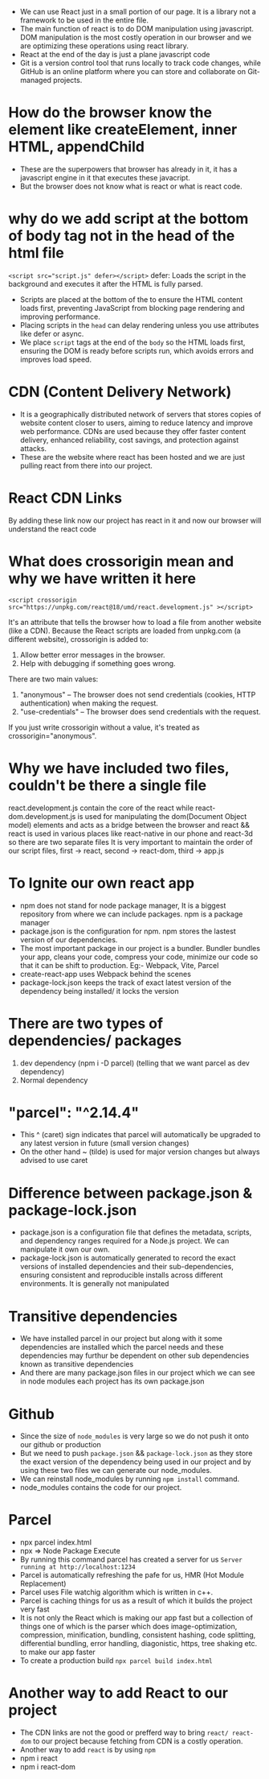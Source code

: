 - We can use React just in a small portion of our page. It is a library not a framework to be used in the entire file.
- The main function of react is to do DOM manipulation using javascript. DOM manipulation is the most costly operation in our browser and we are optimizing these operations using react library.
- React at the end of the day is just a plane javascript code
- Git is a version control tool that runs locally to track code changes, while GitHub is an online platform where you can store and collaborate on Git-managed projects.

# How do the browser know the element like createElement, inner HTML, appendChild

- These are the superpowers that browser has already in it, it has a javascript engine in it that executes these javacript.
- But the browser does not know what is react or what is react code.

# why do we add script at the bottom of body tag not in the head of the html file

`<script src="script.js" defer></script>`
defer: Loads the script in the background and executes it after the HTML is fully parsed.

- Scripts are placed at the bottom of the <body> to ensure the HTML content loads first, preventing JavaScript from blocking page rendering and improving performance.
- Placing scripts in the `head` can delay rendering unless you use attributes like defer or async.
- We place `script` tags at the end of the `body` so the HTML loads first, ensuring the DOM is ready before scripts run, which avoids errors and improves load speed.

# CDN (Content Delivery Network)

- It is a geographically distributed network of servers that stores copies of website content closer to users, aiming to reduce latency and improve web performance. CDNs are used because they offer faster content delivery, enhanced reliability, cost savings, and protection against attacks.
- These are the website where react has been hosted and we are just pulling react from there into our project.

# React CDN Links

By adding these link now our project has react in it and now our browser will understand the react code

# What does crossorigin mean and why we have written it here

`<script crossorigin src="https://unpkg.com/react@18/umd/react.development.js" ></script>`

It's an attribute that tells the browser how to load a file from another website (like a CDN).
Because the React scripts are loaded from unpkg.com (a different website), crossorigin is added to:

1. Allow better error messages in the browser.
2. Help with debugging if something goes wrong.

There are two main values:

1. "anonymous" – The browser does not send credentials (cookies, HTTP authentication) when making the request.
2. "use-credentials" – The browser does send credentials with the request.

If you just write crossorigin without a value, it's treated as crossorigin="anonymous".

# Why we have included two files, couldn't be there a single file

react.development.js contain the core of the react while react-dom.development.js is used for manipulating the dom(Document Object model) elements and acts as a bridge between the browser and react && react is used in various places like react-native in our phone and react-3d so there are two separate files
It is very important to maintain the order of our script files, first -> react, second -> react-dom, third -> app.js

# To Ignite our own react app

- npm does not stand for node package manager, It is a biggest repository from where we can include packages. npm is a package manager
- package.json is the configuration for npm. npm stores the lastest version of our dependencies.
- The most important package in our project is a bundler. Bundler bundles your app, cleans your code, compress your code, minimize our code so that it can be shift to production. Eg:- Webpack, Vite, Parcel
- create-react-app uses Webpack behind the scenes
- package-lock.json keeps the track of exact latest version of the dependency being installed/ it locks the version

# There are two types of dependencies/ packages

1. dev dependency (npm i -D parcel) (telling that we want parcel as dev dependency)
2. Normal dependency

# "parcel": "^2.14.4"

- This ^ (caret) sign indicates that parcel will automatically be upgraded to any latest version in future (small version changes)
- On the other hand ~ (tilde) is used for major version changes but always advised to use caret

# Difference between package.json & package-lock.json

- package.json is a configuration file that defines the metadata, scripts, and dependency ranges required for a Node.js project. We can manipulate it own our own.
- package-lock.json is automatically generated to record the exact versions of installed dependencies and their sub-dependencies, ensuring consistent and reproducible installs across different environments. It is generally not manipulated

# Transitive dependencies

- We have installed parcel in our project but along with it some dependencies are installed which the parcel needs and these dependencies may furthur be dependent on other sub dependencies known as transitive dependencies
- And there are many package.json files in our project which we can see in node modules each project has its own package.json

# Github

- Since the size of `node_modules` is very large so we do not push it onto our github or production
- But we need to push `package.json` && `package-lock.json` as they store the exact version of the dependency being used in our project and by using these two files we can generate our node_modules.
- We can reinstall node_modules by running `npm install` command.
- node_modules contains the code for our project.

# Parcel

- npx parcel index.html
- npx => Node Package Execute
- By running this command parcel has created a server for us `Server running at http://localhost:1234`
- Parcel is automatically refreshing the pafe for us, HMR (Hot Module Replacement)
- Parcel uses File watchig algorithm which is written in c++.
- Parcel is caching things for us as a result of which it builds the project very fast
- It is not only the React which is making our app fast but a collection of things one of which is the parser which does image-optimization, compression, minification, bundling, consistent hashing, code splitting, differential bundling, error handling, diagonistic, https, tree shaking etc. to make our app faster
- To create a production build `npx parcel build index.html`

# Another way to add React to our project

- The CDN links are not the good or prefferd way to bring `react/ react-dom` to our project because fetching from CDN is a costly operation.
- Another way to add `react` is by using `npm`
- npm i react
- npm i react-dom
